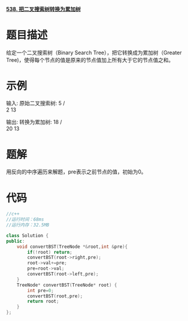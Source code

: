 #### [538. 把二叉搜索树转换为累加树](https://leetcode-cn.com/problems/convert-bst-to-greater-tree/)

# 题目描述

给定一个二叉搜索树（Binary Search Tree），把它转换成为累加树（Greater Tree)，使得每个节点的值是原来的节点值加上所有大于它的节点值之和。

# 示例

输入: 原始二叉搜索树:
              5
            /   \
           2     13

输出: 转换为累加树:
             18
            /   \
          20     13

# 题解

用反向的中序遍历来解题，pre表示之前节点的值，初始为0。

# 代码

```C++
//c++
//运行时间：68ms
//运行内存：32.5MB

class Solution {
public:
    void convertBST(TreeNode *&root,int &pre){
        if(!root) return;
        convertBST(root->right,pre);
        root->val+=pre;
        pre=root->val;
        convertBST(root->left,pre);
    }
    TreeNode* convertBST(TreeNode* root) {
        int pre=0;
        convertBST(root,pre);
        return root;
    }
};
```

